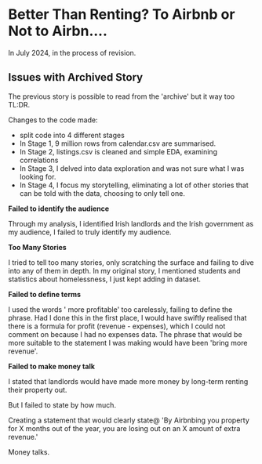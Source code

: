 # Better Than Renting? To Airbnb or Not to Airbn.... 

In July 2024, in the process of revision. 

## Issues with Archived Story
The previous story is possible to read from the 'archive' but it way too TL:DR.

Changes to the code made:
- split code into 4 different stages
- In Stage 1, 9 million rows from calendar.csv are summarised.
- In Stage 2, listings.csv is cleaned and simple EDA, examining correlations
- In Stage 3, I delved into data exploration and was not sure what I was looking for.
- In Stage 4, I focus my storytelling, eliminating a lot of other stories that can be told with the data, choosing to only tell one. 

**Failed to identify the audience**

Through my analysis, I identified Irish landlords and the Irish government as my audience, I failed to truly identify my audience. 

**Too Many Stories**

I tried to tell too many stories, only scratching the surface and failing to dive into any of them in depth. In my original story, I mentioned students and statistics about homelessness, I just kept adding in dataset. 

**Failed to define terms**

I used the words ' more profitable' too carelessly, failing to define the phrase. 
Had I done this in the first place, I would have swiftly realised that there is a formula for profit (revenue - expenses), which I could not comment on because I had no expenses data.
The phrase that would be more suitable to the statement I was making would have been 'bring more revenue'.

**Failed to make money talk**

I stated that landlords would have made more money by long-term renting their property out. 

But I failed to state by how much. 

Creating a statement that would clearly state@ 'By Airbnbing you property for X months out of the year, you are losing out on an X amount of extra revenue.'

Money talks. 


 